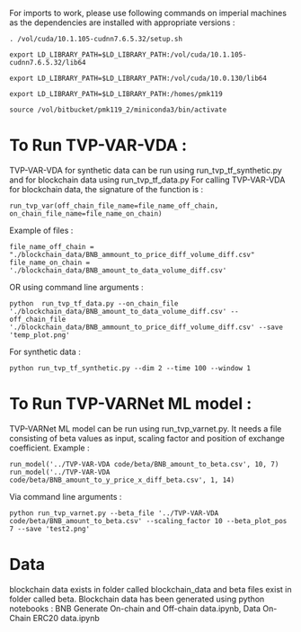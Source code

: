 For imports to work, please use following commands on imperial machines as the dependencies are installed with appropriate versions : 

```
. /vol/cuda/10.1.105-cudnn7.6.5.32/setup.sh

export LD_LIBRARY_PATH=$LD_LIBRARY_PATH:/vol/cuda/10.1.105-cudnn7.6.5.32/lib64

export LD_LIBRARY_PATH=$LD_LIBRARY_PATH:/vol/cuda/10.0.130/lib64

export LD_LIBRARY_PATH=$LD_LIBRARY_PATH:/homes/pmk119

source /vol/bitbucket/pmk119_2/miniconda3/bin/activate
```
# To Run TVP-VAR-VDA : 
TVP-VAR-VDA for synthetic data can be run using run_tvp_tf_synthetic.py and for blockchain data using run_tvp_tf_data.py
For calling TVP-VAR-VDA for blockchain data, the signature of the function is : 
```
run_tvp_var(off_chain_file_name=file_name_off_chain, on_chain_file_name=file_name_on_chain)
```
Example of files : 
```
file_name_off_chain = "./blockchain_data/BNB_ammount_to_price_diff_volume_diff.csv"
file_name_on_chain = './blockchain_data/BNB_amount_to_data_volume_diff.csv'
```
OR using command line arguments : 
```
python  run_tvp_tf_data.py --on_chain_file './blockchain_data/BNB_amount_to_data_volume_diff.csv' --off_chain_file './blockchain_data/BNB_ammount_to_price_diff_volume_diff.csv' --save 'temp_plot.png'
```
For synthetic data : 
```
python run_tvp_tf_synthetic.py --dim 2 --time 100 --window 1
```
# To Run TVP-VARNet ML model : 
TVP-VARNet ML model can be run using run_tvp_varnet.py. It needs a file consisting of beta values as input, scaling factor and position of exchange coefficient. 
Example : 
```
run_model('../TVP-VAR-VDA code/beta/BNB_amount_to_beta.csv', 10, 7)
run_model('../TVP-VAR-VDA code/beta/BNB_amount_to_y_price_x_diff_beta.csv', 1, 14)

```
Via command line arguments : 
```
python run_tvp_varnet.py --beta_file '../TVP-VAR-VDA code/beta/BNB_amount_to_beta.csv' --scaling_factor 10 --beta_plot_pos 7 --save 'test2.png'
```
# Data
blockchain data exists in folder called blockchain_data and beta files exist in folder called beta. Blockchain data has been generated using python notebooks :
BNB Generate On-chain and Off-chain data.ipynb, Data On-Chain ERC20 data.ipynb
